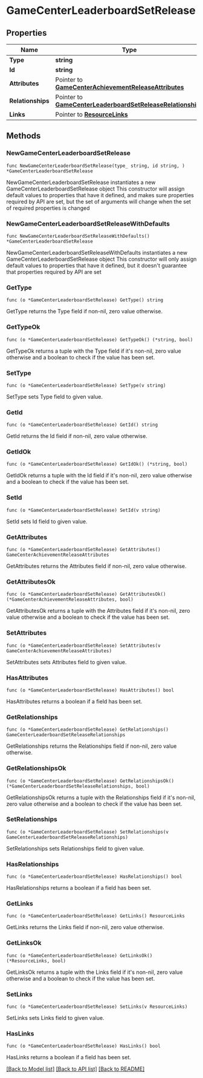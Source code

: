 # GameCenterLeaderboardSetRelease

## Properties

Name | Type | Description | Notes
------------ | ------------- | ------------- | -------------
**Type** | **string** |  | 
**Id** | **string** |  | 
**Attributes** | Pointer to [**GameCenterAchievementReleaseAttributes**](GameCenterAchievementReleaseAttributes.md) |  | [optional] 
**Relationships** | Pointer to [**GameCenterLeaderboardSetReleaseRelationships**](GameCenterLeaderboardSetReleaseRelationships.md) |  | [optional] 
**Links** | Pointer to [**ResourceLinks**](ResourceLinks.md) |  | [optional] 

## Methods

### NewGameCenterLeaderboardSetRelease

`func NewGameCenterLeaderboardSetRelease(type_ string, id string, ) *GameCenterLeaderboardSetRelease`

NewGameCenterLeaderboardSetRelease instantiates a new GameCenterLeaderboardSetRelease object
This constructor will assign default values to properties that have it defined,
and makes sure properties required by API are set, but the set of arguments
will change when the set of required properties is changed

### NewGameCenterLeaderboardSetReleaseWithDefaults

`func NewGameCenterLeaderboardSetReleaseWithDefaults() *GameCenterLeaderboardSetRelease`

NewGameCenterLeaderboardSetReleaseWithDefaults instantiates a new GameCenterLeaderboardSetRelease object
This constructor will only assign default values to properties that have it defined,
but it doesn't guarantee that properties required by API are set

### GetType

`func (o *GameCenterLeaderboardSetRelease) GetType() string`

GetType returns the Type field if non-nil, zero value otherwise.

### GetTypeOk

`func (o *GameCenterLeaderboardSetRelease) GetTypeOk() (*string, bool)`

GetTypeOk returns a tuple with the Type field if it's non-nil, zero value otherwise
and a boolean to check if the value has been set.

### SetType

`func (o *GameCenterLeaderboardSetRelease) SetType(v string)`

SetType sets Type field to given value.


### GetId

`func (o *GameCenterLeaderboardSetRelease) GetId() string`

GetId returns the Id field if non-nil, zero value otherwise.

### GetIdOk

`func (o *GameCenterLeaderboardSetRelease) GetIdOk() (*string, bool)`

GetIdOk returns a tuple with the Id field if it's non-nil, zero value otherwise
and a boolean to check if the value has been set.

### SetId

`func (o *GameCenterLeaderboardSetRelease) SetId(v string)`

SetId sets Id field to given value.


### GetAttributes

`func (o *GameCenterLeaderboardSetRelease) GetAttributes() GameCenterAchievementReleaseAttributes`

GetAttributes returns the Attributes field if non-nil, zero value otherwise.

### GetAttributesOk

`func (o *GameCenterLeaderboardSetRelease) GetAttributesOk() (*GameCenterAchievementReleaseAttributes, bool)`

GetAttributesOk returns a tuple with the Attributes field if it's non-nil, zero value otherwise
and a boolean to check if the value has been set.

### SetAttributes

`func (o *GameCenterLeaderboardSetRelease) SetAttributes(v GameCenterAchievementReleaseAttributes)`

SetAttributes sets Attributes field to given value.

### HasAttributes

`func (o *GameCenterLeaderboardSetRelease) HasAttributes() bool`

HasAttributes returns a boolean if a field has been set.

### GetRelationships

`func (o *GameCenterLeaderboardSetRelease) GetRelationships() GameCenterLeaderboardSetReleaseRelationships`

GetRelationships returns the Relationships field if non-nil, zero value otherwise.

### GetRelationshipsOk

`func (o *GameCenterLeaderboardSetRelease) GetRelationshipsOk() (*GameCenterLeaderboardSetReleaseRelationships, bool)`

GetRelationshipsOk returns a tuple with the Relationships field if it's non-nil, zero value otherwise
and a boolean to check if the value has been set.

### SetRelationships

`func (o *GameCenterLeaderboardSetRelease) SetRelationships(v GameCenterLeaderboardSetReleaseRelationships)`

SetRelationships sets Relationships field to given value.

### HasRelationships

`func (o *GameCenterLeaderboardSetRelease) HasRelationships() bool`

HasRelationships returns a boolean if a field has been set.

### GetLinks

`func (o *GameCenterLeaderboardSetRelease) GetLinks() ResourceLinks`

GetLinks returns the Links field if non-nil, zero value otherwise.

### GetLinksOk

`func (o *GameCenterLeaderboardSetRelease) GetLinksOk() (*ResourceLinks, bool)`

GetLinksOk returns a tuple with the Links field if it's non-nil, zero value otherwise
and a boolean to check if the value has been set.

### SetLinks

`func (o *GameCenterLeaderboardSetRelease) SetLinks(v ResourceLinks)`

SetLinks sets Links field to given value.

### HasLinks

`func (o *GameCenterLeaderboardSetRelease) HasLinks() bool`

HasLinks returns a boolean if a field has been set.


[[Back to Model list]](../README.md#documentation-for-models) [[Back to API list]](../README.md#documentation-for-api-endpoints) [[Back to README]](../README.md)


